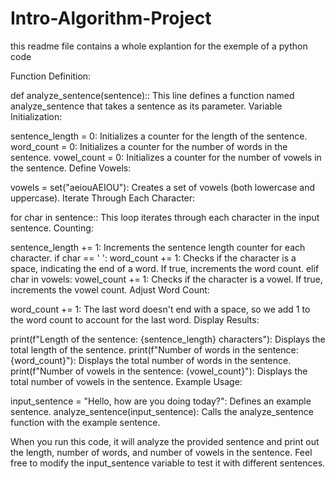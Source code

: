 # Intro-Algorithm-Project

this readme file contains a whole explantion for the exemple of a python code

Function Definition:

def analyze_sentence(sentence):: This line defines a function named analyze_sentence that takes a sentence as its parameter.
Variable Initialization:

sentence_length = 0: Initializes a counter for the length of the sentence.
word_count = 0: Initializes a counter for the number of words in the sentence.
vowel_count = 0: Initializes a counter for the number of vowels in the sentence.
Define Vowels:

vowels = set("aeiouAEIOU"): Creates a set of vowels (both lowercase and uppercase).
Iterate Through Each Character:

for char in sentence:: This loop iterates through each character in the input sentence.
Counting:

sentence_length += 1: Increments the sentence length counter for each character.
if char == ' ': word_count += 1: Checks if the character is a space, indicating the end of a word. If true, increments the word count.
elif char in vowels: vowel_count += 1: Checks if the character is a vowel. If true, increments the vowel count.
Adjust Word Count:

word_count += 1: The last word doesn't end with a space, so we add 1 to the word count to account for the last word.
Display Results:

print(f"Length of the sentence: {sentence_length} characters"): Displays the total length of the sentence.
print(f"Number of words in the sentence: {word_count}"): Displays the total number of words in the sentence.
print(f"Number of vowels in the sentence: {vowel_count}"): Displays the total number of vowels in the sentence.
Example Usage:

input_sentence = "Hello, how are you doing today?": Defines an example sentence.
analyze_sentence(input_sentence): Calls the analyze_sentence function with the example sentence.

When you run this code, it will analyze the provided sentence and print out the length, number of words, and number of vowels in the sentence. Feel free to modify the input_sentence variable to test it with different sentences.
